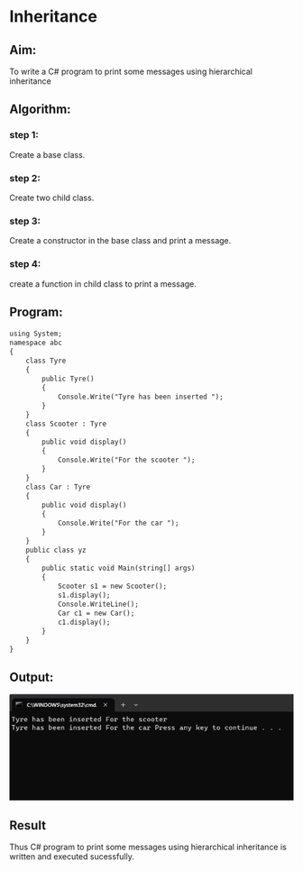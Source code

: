 # Inheritance

## Aim:
To write a C# program to print some messages using hierarchical inheritance
## Algorithm:
### step 1:
Create a base class.

### step 2:
Create two child class.

### step 3:
Create a constructor in the base class and print a message.

### step 4:
create a function in child class to print a message.
## Program:
```
using System;
namespace abc
{
    class Tyre
    {
        public Tyre()
        {
            Console.Write("Tyre has been inserted ");
        }
    }
    class Scooter : Tyre
    {
        public void display()
        {
            Console.Write("For the scooter ");
        }
    }
    class Car : Tyre
    {
        public void display()
        {
            Console.Write("For the car ");
        }
    }
    public class yz
    {
        public static void Main(string[] args)
        {
            Scooter s1 = new Scooter();
            s1.display();
            Console.WriteLine();
            Car c1 = new Car();
            c1.display();
        }
    }
}
```

## Output:
![o](ex8c.png)

## Result
Thus C# program to print some messages using hierarchical inheritance is written and executed sucessfully.

